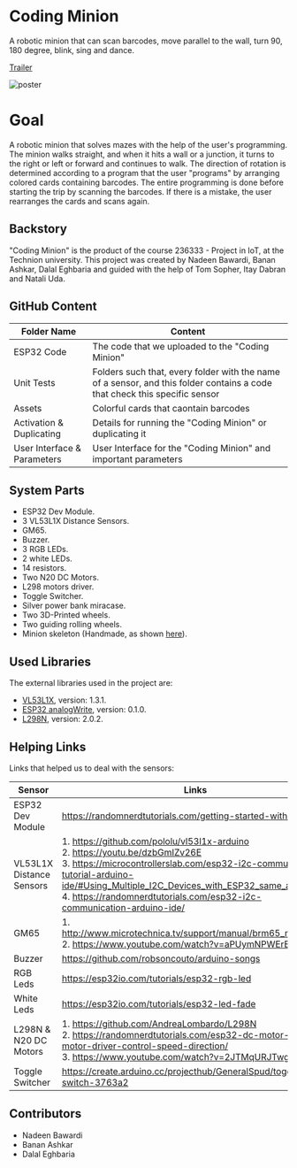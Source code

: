 # Coding Minion
A robotic minion that can scan barcodes, move parallel to the wall, turn 90, 180 degree, blink, sing and dance.

[Trailer](https://technionmail-my.sharepoint.com/:v:/g/personal/nadeen-ba_campus_technion_ac_il/Efm4IkHy2z5Fj8xSchvoOpwBdVrqAdZoOwcWUQ-_SPexBg?e=8ZwsAL)

![poster](https://user-images.githubusercontent.com/49783776/194832594-05659edb-394e-4e85-9cf7-747585f29ad4.png)


# Goal 
A robotic minion that solves mazes with the help of the user's programming. The minion walks straight, and when it hits a wall or a junction, it turns to the right or left or forward and continues to walk. The direction of rotation is determined according to a program that the user "programs" by arranging colored cards containing barcodes. The entire programming is done before starting the trip by scanning the barcodes. If there is a mistake, the user rearranges the cards and scans again.


## Backstory
"Coding Minion" is the product of the course 236333 - Project in IoT, at the Technion university. This project was created by Nadeen Bawardi, Banan Ashkar, Dalal Eghbaria and guided with the help of Tom Sopher, Itay Dabran and Natali Uda.


## GitHub Content
| Folder Name | Content |
| ---- | ----------- |
| ESP32 Code | The code that we uploaded to the "Coding Minion" |
| Unit Tests | Folders such that, every folder with the name of a sensor, and this folder contains a code that check this specific sensor |
| Assets | Colorful cards that caontain barcodes |
| Activation & Duplicating | Details for running the "Coding Minion" or duplicating it |
| User Interface & Parameters | User Interface for the "Coding Minion" and important parameters |


## System Parts 
* ESP32 Dev Module.
* 3 VL53L1X Distance Sensors.
* GM65.
* Buzzer.
* 3 RGB LEDs.
* 2 white LEDs.
* 14 resistors.
* Two N20 DC Motors.
* L298 motors driver.
* Toggle Switcher.
* Silver power bank miracase.
* Two 3D-Printed wheels.
* Two guiding rolling wheels.
* Minion skeleton (Handmade, as shown [here](https://www.youtube.com/watch?v=xytOwOuyp5M)).


## Used Libraries
The external libraries used in the project are:
* [VL53L1X](https://www.arduino.cc/reference/en/libraries/vl53l1x/), version: 1.3.1.
* [ESP32 analogWrite](https://www.arduino.cc/reference/en/libraries/esp32-analogwrite/), version: 0.1.0.
* [L298N](https://www.arduino.cc/reference/en/libraries/l298n/), version: 2.0.2.


## Helping Links
Links that helped us to deal with the sensors:

| Sensor | Links |
| ---- | ----------- |
| ESP32 Dev Module | https://randomnerdtutorials.com/getting-started-with-esp32/ |
| VL53L1X Distance Sensors | 1. https://github.com/pololu/vl53l1x-arduino <br /> 2. https://youtu.be/dzbGmIZv26E <br /> 3. https://microcontrollerslab.com/esp32-i2c-communication-tutorial-arduino-ide/#Using_Multiple_I2C_Devices_with_ESP32_same_addresses <br /> 4. https://randomnerdtutorials.com/esp32-i2c-communication-arduino-ide/ |
| GM65 | 1. http://www.microtechnica.tv/support/manual/brm65_man.pdf <br /> 2. https://www.youtube.com/watch?v=aPUymNPWErE |
| Buzzer | https://github.com/robsoncouto/arduino-songs |
| RGB Leds | https://esp32io.com/tutorials/esp32-rgb-led |
| White Leds | https://esp32io.com/tutorials/esp32-led-fade |
| L298N & N20 DC Motors | 1. https://github.com/AndreaLombardo/L298N <br /> 2. https://randomnerdtutorials.com/esp32-dc-motor-l298n-motor-driver-control-speed-direction/ <br /> 3. https://www.youtube.com/watch?v=2JTMqURJTwg |
| Toggle Switcher | https://create.arduino.cc/projecthub/GeneralSpud/toggle-switch-3763a2 |

## Contributors
* Nadeen Bawardi
* Banan Ashkar
* Dalal Eghbaria
